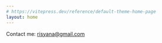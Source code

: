 ```yaml
---
# https://vitepress.dev/reference/default-theme-home-page
layout: home
---
```


<script setup>
    import MyWorkExperience from "./components/MyWorkExperience.vue"
</script>

<MyWorkExperience />


Contact me: [risyana@gmail.com][mailto] 

[mailto]: mailto:risyana@gmail.com
